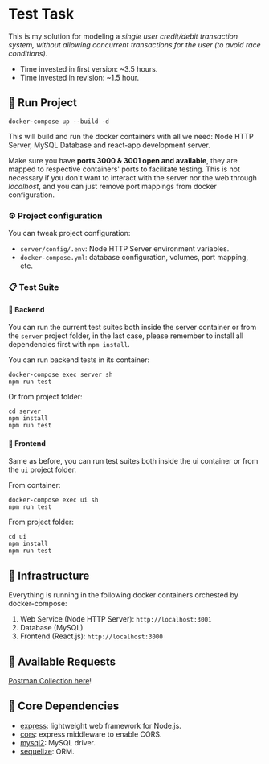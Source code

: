 # Test Task

This is my solution for modeling a _single user credit/debit transaction system, without allowing concurrent transactions for the user (to avoid race conditions)_.

* Time invested in first version: ~3.5 hours.
* Time invested in revision: ~1.5 hour.

## :rocket: Run Project 

```
docker-compose up --build -d
```
This will build and run the docker containers with all we need: Node HTTP Server, MySQL Database and react-app development server.

Make sure you have __ports 3000 & 3001 open and available__, they are mapped to respective containers' ports to facilitate testing. This is not necessary if you don't want to interact with the server nor the web through _localhost_, and you can just remove port mappings from docker configuration.

### :gear: Project configuration

You can tweak project configuration:

* `server/config/.env`: Node HTTP Server environment variables.
* `docker-compose.yml`: database configuration, volumes, port mapping, etc.

### :clipboard: Test Suite

#### :blue_book: Backend

You can run the current test suites both inside the server container or from the `server` project folder, in the last case, please remember to install all dependencies first with `npm install`.

You can run backend tests in its container: 
```
docker-compose exec server sh
npm run test
```

Or from project folder:
```
cd server
npm install
npm run test
```

#### :green_book: Frontend

Same as before, you can run test suites both inside the ui container or from the `ui` project folder.

From container:
```
docker-compose exec ui sh
npm run test
```

From project folder:
```
cd ui
npm install
npm run test
```

## :construction: Infrastructure

Everything is running in the following docker containers orchested by docker-compose:

1. Web Service (Node HTTP Server): `http://localhost:3001`
2. Database (MySQL)
3. Frontend (React.js): `http://localhost:3000`

## :notebook: Available Requests

[Postman Collection here](https://documenter.getpostman.com/view/7772202/Szmk1G1e?version=latest)!

## :open_file_folder: Core Dependencies

* [express](https://expressjs.com): lightweight web framework for Node.js.
* [cors](https://www.npmjs.com/package/cors): express middleware to enable CORS.
* [mysql2](https://www.npmjs.com/package/mysql2): MySQL driver.
* [sequelize](https://www.npmjs.com/package/sequelize): ORM.
